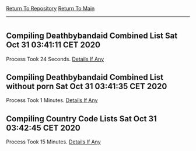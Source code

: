 [Return To Repository](https://github.com/bast69/piholeparser/)
[Return To Main](https://github.com/bast69/piholeparser/blob/master/RecentRunLogs/Mainlog.md)
____________________________________
# 
## Compiling Deathbybandaid Combined List Sat Oct 31 03:41:11 CET 2020
Process Took 24 Seconds.
[Details If Any](https://github.com/bast69/piholeparser/blob/master/RecentRunLogs/TopLevelScripts/60-Writing-Additional-Lists/70-Compiling-Deathbybandaid-Combined-List.md)

## Compiling Deathbybandaid Combined List without porn Sat Oct 31 03:41:35 CET 2020
Process Took 1 Minutes.
[Details If Any](https://github.com/bast69/piholeparser/blob/master/RecentRunLogs/TopLevelScripts/60-Writing-Additional-Lists/71-Compiling-Deathbybandaid-Combined-List-without-porn.md)

## Compiling Country Code Lists Sat Oct 31 03:42:45 CET 2020
Process Took 15 Minutes.
[Details If Any](https://github.com/bast69/piholeparser/blob/master/RecentRunLogs/TopLevelScripts/60-Writing-Additional-Lists/75-Compiling-Country-Code-Lists.md)

